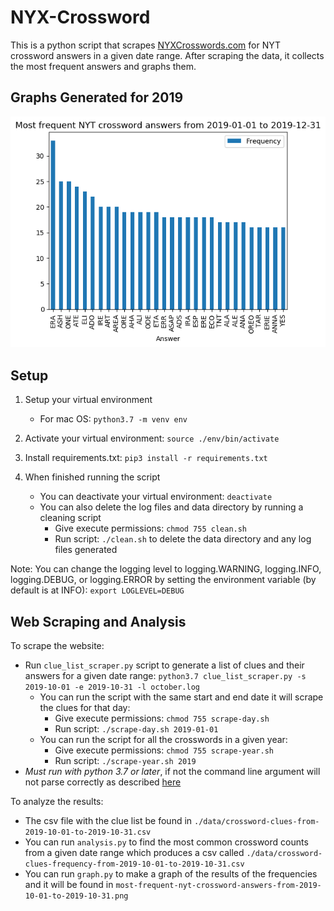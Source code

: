 # NYX-Crossword

This is a python script that scrapes [NYXCrosswords.com](https://nyxcrossword.com/) for NYT crossword answers in a given date range. After scraping the data, it collects the most frequent answers and graphs them.

## Graphs Generated for 2019

![2019 Frequency](./graph/most-frequent-nyt-crossword-answers-from-2019-01-01-to-2019-12-31.png)

## Setup

1. Setup your virtual environment
    - For mac OS: `python3.7 -m venv env`

2. Activate your virtual environment: `source ./env/bin/activate`

3. Install requirements.txt: `pip3 install -r requirements.txt`

4. When finished running the script
    - You can deactivate your virtual environment: `deactivate`
    - You can also delete the log files and data directory by running a cleaning script
        - Give execute permissions: `chmod 755 clean.sh`
        - Run script: `./clean.sh` to delete the data directory and any log files generated

Note: You can change the logging level to logging.WARNING, logging.INFO, logging.DEBUG, or logging.ERROR by setting the environment variable (by default is at INFO): `export LOGLEVEL=DEBUG`

## Web Scraping and Analysis

To scrape the website:

- Run `clue_list_scraper.py` script to generate a list of clues and their answers for a given date range: `python3.7 clue_list_scraper.py -s 2019-10-01 -e 2019-10-31 -l october.log`
  - You can run the script with the same start and end date it will scrape the clues for that day:
    - Give execute permissions: `chmod 755 scrape-day.sh`
    - Run script: `./scrape-day.sh 2019-01-01`
  - You can run the script for all the crosswords in a given year:
    - Give execute permissions: `chmod 755 scrape-year.sh`
    - Run script: `./scrape-year.sh 2019`
- *Must run with python 3.7 or later*, if not the command line argument will not parse correctly as described [here](https://stackoverflow.com/questions/25470844/specify-format-for-input-arguments-argparse-python/25470943)

To analyze the results:

- The csv file with the clue list be found in `./data/crossword-clues-from-2019-10-01-to-2019-10-31.csv`
- You can run `analysis.py` to find the most common crossword counts from a given date range which produces a csv called `./data/crossword-clues-frequency-from-2019-10-01-to-2019-10-31.csv`
- You can run `graph.py` to make a graph of the results of the frequencies and it will be found in `most-frequent-nyt-crossword-answers-from-2019-10-01-to-2019-10-31.png`
